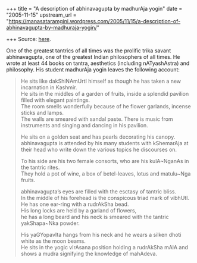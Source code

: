 +++
title = "A description of abhinavagupta by madhurAja yogin"
date = "2005-11-15"
upstream_url = "https://manasataramgini.wordpress.com/2005/11/15/a-description-of-abhinavagupta-by-madhuraja-yogin/"

+++
Source: [here](https://manasataramgini.wordpress.com/2005/11/15/a-description-of-abhinavagupta-by-madhuraja-yogin/).

One of the greatest tantrics of all times was the prolific trika savant abhinavagupta, one of the greatest Indian philosophers of all times. He wrote at least 44 books on tantra, aesthetics (including nATyashAstra) and philosophy. His student madhurAja yogin leaves the following account:  

> He sits like dakShiNAmUrtI himself as though he has taken a new incarnation in Kashmir.  
He sits in the middles of a garden of fruits, inside a splendid pavilion filled with elegant paintings.  
> The room smells wonderfully because of he flower garlands, incense sticks and lamps.  
> The walls are smeared with sandal paste. 
> There is music from instruments and singing and dancing in his pavilion.
>   
> He sits on a golden seat and has pearls decorating his canopy.  
> abhinavagupta is attended by his many students with kShemarAja at their head who write down the various topics he discourses on.  
> 
> To his side are his two female consorts, who are his kulA\~NganAs in the tantric rites.  
> They hold a pot of wine, a box of betel-leaves, lotus and matulu\~Nga fruits.  
> 
> abhinavagupta’s eyes are filled with the esctasy of tantric bliss.  
> In the middle of his forehead is the conspicous triad mark of vibhUtI.  
> He has one ear-ring with a rudrAkSha bead.  
> His long locks are held by a garland of flowers,  
> he has a long beard and his neck is smeared with the tantric yakShapa\~Nka powder. 
> 
> His yaGYopavIta hangs from his neck and he wears a silken dhoti white as the moon beams.  
> He sits in the yogic vIrAsana position holding a rudrAkSha mAlA and shows a mudra signifying the knowledge of mahAdeva.

